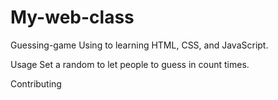 # My-web-class
Guessing-game
Using to learning HTML, CSS, and JavaScript.

Usage
Set a random to let people to guess in count times.

Contributing


 

